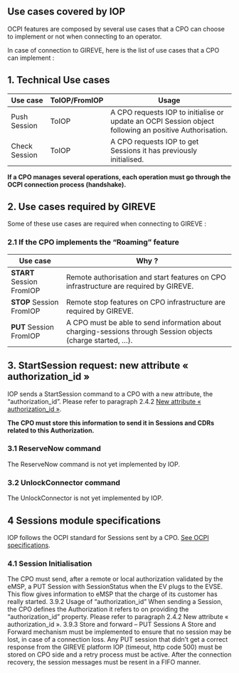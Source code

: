 ## Use cases covered by IOP

OCPI features are composed by several use cases that a CPO can choose to implement or not when connecting to an operator.

In case of connection to GIREVE, here is the list of use cases that a CPO can implement :

## 1. Technical Use cases

| Use case | ToIOP/FromIOP | Usage |
| ----------- | ----------- | ----------- |
| Push Session | ToIOP | A CPO requests IOP to initialise or update an OCPI Session object following an positive Authorisation. |
| Check Session | ToIOP | A CPO requests IOP to get Sessions it has previously initialised. |

**If a CPO manages several operations, each operation must go through the OCPI connection process (handshake).**

## 2. Use cases required by GIREVE

Some of these use cases are required when connecting to GIREVE :

### 2.1 If the CPO implements the “Roaming” feature

| Use case | Why ? |
| ----------- | ----------- |
| **START** Session FromIOP | Remote authorisation and start features on CPO infrastructure are required by GIREVE. |
| **STOP** Session FromIOP | Remote stop features on CPO infrastructure are required by GIREVE. |
| **PUT** Session FromIOP | A CPO must be able to send information about charging-sessions through Session objects (charge started, …). |

## 3. StartSession request: new attribute « authorization_id »

IOP sends a StartSession command to a CPO with a new attribute, the “authorization_id”. Please refer to paragraph 2.4.2 [New attribute « authorization_id »](checkup_edits.md).

**The CPO must store this information to send it in Sessions and CDRs related to this Authorization.**

### 3.1 ReserveNow command

The ReserveNow command is not yet implemented by IOP.

### 3.2 UnlockConnector command

The UnlockConnector is not yet implemented by IOP.

## 4 Sessions module specifications

IOP follows the OCPI standard for Sessions sent by a CPO. [See OCPI specifications](https://github.com/ocpi/ocpi/blob/release-2.1.1-bugfixes/mod_sessions.md).

### 4.1 Session Initialisation
The CPO must send, after a remote or local authorization validated by the eMSP, a PUT Session with SessionStatus when the EV plugs to the EVSE.
This flow gives information to eMSP that the charge of its customer has really started.
3.9.2 Usage of “authorization_id”
When sending a Session, the CPO defines the Authorization it refers to on providing the “authorization_id” property. Please refer to paragraph 2.4.2 New attribute « authorization_id ».
3.9.3 Store and forward – PUT Sessions
A Store and Forward mechanism must be implemented to ensure that no session may be lost, in case of a connection loss. Any PUT session that didn’t get a correct response from the GIREVE platform IOP (timeout, http code 500) must be stored on CPO side and a retry process must be active. After the connection recovery, the session messages must be resent in a FIFO manner.

